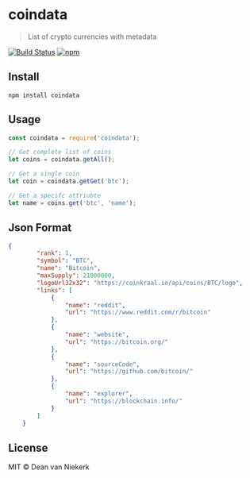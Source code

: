 # coindata

> List of crypto currencies with metadata

[![Build Status](https://travis-ci.org/DeanVanNiekerk/coindata.svg?branch=master)](https://travis-ci.org/DeanVanNiekerk/coindata)
[![npm](https://img.shields.io/npm/v/coindata.svg)](https://www.npmjs.com/package/coindata)


## Install

```shell
npm install coindata
```

## Usage

```js
const coindata = require('coindata');

// Get complete list of coins
let coins = coindata.getAll();

// Get a single coin
let coin = coindata.getGet('btc');

// Get a specifc attriubte
let name = coins.get('btc', 'name');
```

## Json Format

```json
{
        "rank": 1,
        "symbol": "BTC",
        "name": "Bitcoin",
        "maxSupply": 21000000,
        "logoUrl32x32": "https://coinkraal.io/api/coins/BTC/logo",
        "links": [
            {
                "name": "reddit",
                "url": "https://www.reddit.com/r/bitcoin"
            },
            {
                "name": "website",
                "url": "https://bitcoin.org/"
            },
            {
                "name": "sourceCode",
                "url": "https://github.com/bitcoin/"
            },
            {
                "name": "explorer",
                "url": "https://blockchain.info/"
            }
        ]
    }
```

## License

MIT © Dean van Niekerk